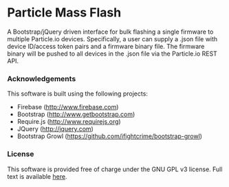 # Particle Mass Flash

A Bootstrap/jQuery driven interface for bulk flashing a single firmware to multiple Particle.io devices. Specifically, a user can supply a .json file with device ID/access token pairs and a firmware binary file. The firmware binary will be pushed to all devices in the .json file via the Particle.io REST API.

### Acknowledgements

This software is built using the following projects:

- Firebase (http://www.firebase.com)
- Bootstrap (http://www.getbootstrap.com)
- Require.js (http://www.requirejs.org)
- JQuery (http://jquery.com)
- Bootstrap Growl (https://github.com/ifightcrime/bootstrap-growl)

### License

This software is provided free of charge under the GNU GPL v3 license. Full text is
available [here](./LICENSE.txt).
